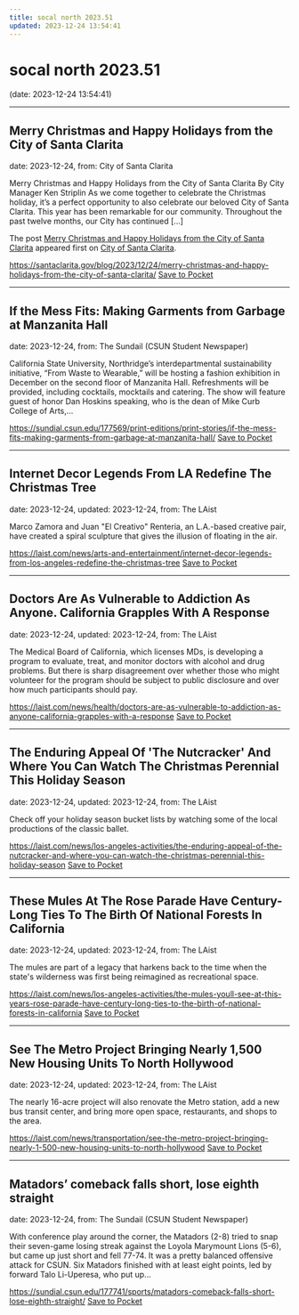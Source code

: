 ```yaml
---
title: socal north 2023.51
updated: 2023-12-24 13:54:41
---
```


# socal north 2023.51

(date: 2023-12-24 13:54:41)

---

## Merry Christmas and Happy Holidays from the City of Santa Clarita

date: 2023-12-24, from: City of Santa Clarita

<p>Merry Christmas and Happy Holidays from the City of Santa Clarita By City Manager Ken Striplin As we come together to celebrate the Christmas holiday, it&#8217;s a perfect opportunity to also celebrate our beloved City of Santa Clarita. This year has been remarkable for our community. Throughout the past twelve months, our City has continued [&#8230;]</p>
<p>The post <a href="https://santaclarita.gov/blog/2023/12/24/merry-christmas-and-happy-holidays-from-the-city-of-santa-clarita/">Merry Christmas and Happy Holidays from the City of Santa Clarita</a> appeared first on <a href="https://santaclarita.gov">City of Santa Clarita</a>.</p>


<span class="feed-item-link">
<a href="https://santaclarita.gov/blog/2023/12/24/merry-christmas-and-happy-holidays-from-the-city-of-santa-clarita/">https://santaclarita.gov/blog/2023/12/24/merry-christmas-and-happy-holidays-from-the-city-of-santa-clarita/</a> <a href="https://getpocket.com/save" class="pocket-btn" data-lang="en" data-save-url="https://santaclarita.gov/blog/2023/12/24/merry-christmas-and-happy-holidays-from-the-city-of-santa-clarita/">Save to Pocket</a>
</span>

---

## If the Mess Fits: Making Garments from Garbage at Manzanita Hall

date: 2023-12-24, from: The Sundail (CSUN Student Newspaper)

California State University, Northridge’s interdepartmental sustainability initiative, “From Waste to Wearable,” will be hosting a fashion exhibition in December on the second floor of Manzanita Hall. Refreshments will be provided, including cocktails, mocktails and catering. The show will feature guest of honor Dan Hoskins speaking, who is the dean of Mike Curb College of Arts,...

<span class="feed-item-link">
<a href="https://sundial.csun.edu/177569/print-editions/print-stories/if-the-mess-fits-making-garments-from-garbage-at-manzanita-hall/">https://sundial.csun.edu/177569/print-editions/print-stories/if-the-mess-fits-making-garments-from-garbage-at-manzanita-hall/</a> <a href="https://getpocket.com/save" class="pocket-btn" data-lang="en" data-save-url="https://sundial.csun.edu/177569/print-editions/print-stories/if-the-mess-fits-making-garments-from-garbage-at-manzanita-hall/">Save to Pocket</a>
</span>

---

## Internet Decor Legends From LA Redefine The Christmas Tree

date: 2023-12-24, updated: 2023-12-24, from: The LAist

Marco Zamora and Juan "El Creativo" Renteria, an L.A.-based creative pair, have created a spiral sculpture that gives the illusion of floating in the air.

<span class="feed-item-link">
<a href="https://laist.com/news/arts-and-entertainment/internet-decor-legends-from-los-angeles-redefine-the-christmas-tree">https://laist.com/news/arts-and-entertainment/internet-decor-legends-from-los-angeles-redefine-the-christmas-tree</a> <a href="https://getpocket.com/save" class="pocket-btn" data-lang="en" data-save-url="https://laist.com/news/arts-and-entertainment/internet-decor-legends-from-los-angeles-redefine-the-christmas-tree">Save to Pocket</a>
</span>

---

## Doctors Are As Vulnerable to Addiction As Anyone. California Grapples With A Response

date: 2023-12-24, updated: 2023-12-24, from: The LAist

The Medical Board of California, which licenses MDs, is developing a program to evaluate, treat, and monitor doctors with alcohol and drug problems. But there is sharp disagreement over whether those who might volunteer for the program should be subject to public disclosure and over how much participants should pay.

<span class="feed-item-link">
<a href="https://laist.com/news/health/doctors-are-as-vulnerable-to-addiction-as-anyone-california-grapples-with-a-response">https://laist.com/news/health/doctors-are-as-vulnerable-to-addiction-as-anyone-california-grapples-with-a-response</a> <a href="https://getpocket.com/save" class="pocket-btn" data-lang="en" data-save-url="https://laist.com/news/health/doctors-are-as-vulnerable-to-addiction-as-anyone-california-grapples-with-a-response">Save to Pocket</a>
</span>

---

## The Enduring Appeal Of 'The Nutcracker' And Where You Can Watch The Christmas Perennial This Holiday Season

date: 2023-12-24, updated: 2023-12-24, from: The LAist

Check off your holiday season bucket lists by watching some of the local productions of the classic ballet.

<span class="feed-item-link">
<a href="https://laist.com/news/los-angeles-activities/the-enduring-appeal-of-the-nutcracker-and-where-you-can-watch-the-christmas-perennial-this-holiday-season">https://laist.com/news/los-angeles-activities/the-enduring-appeal-of-the-nutcracker-and-where-you-can-watch-the-christmas-perennial-this-holiday-season</a> <a href="https://getpocket.com/save" class="pocket-btn" data-lang="en" data-save-url="https://laist.com/news/los-angeles-activities/the-enduring-appeal-of-the-nutcracker-and-where-you-can-watch-the-christmas-perennial-this-holiday-season">Save to Pocket</a>
</span>

---

## These Mules At The Rose Parade Have Century-Long Ties To The Birth Of National Forests In California

date: 2023-12-24, updated: 2023-12-24, from: The LAist

The mules are part of a legacy that harkens back to the time when the state's wilderness was first being reimagined as recreational space.

<span class="feed-item-link">
<a href="https://laist.com/news/los-angeles-activities/the-mules-youll-see-at-this-years-rose-parade-have-century-long-ties-to-the-birth-of-national-forests-in-california">https://laist.com/news/los-angeles-activities/the-mules-youll-see-at-this-years-rose-parade-have-century-long-ties-to-the-birth-of-national-forests-in-california</a> <a href="https://getpocket.com/save" class="pocket-btn" data-lang="en" data-save-url="https://laist.com/news/los-angeles-activities/the-mules-youll-see-at-this-years-rose-parade-have-century-long-ties-to-the-birth-of-national-forests-in-california">Save to Pocket</a>
</span>

---

## See The Metro Project Bringing Nearly 1,500 New Housing Units To North Hollywood

date: 2023-12-24, updated: 2023-12-24, from: The LAist

The nearly 16-acre project will also renovate the Metro station, add a new bus transit center, and bring more open space, restaurants, and shops to the area.

<span class="feed-item-link">
<a href="https://laist.com/news/transportation/see-the-metro-project-bringing-nearly-1-500-new-housing-units-to-north-hollywood">https://laist.com/news/transportation/see-the-metro-project-bringing-nearly-1-500-new-housing-units-to-north-hollywood</a> <a href="https://getpocket.com/save" class="pocket-btn" data-lang="en" data-save-url="https://laist.com/news/transportation/see-the-metro-project-bringing-nearly-1-500-new-housing-units-to-north-hollywood">Save to Pocket</a>
</span>

---

## Matadors’ comeback falls short, lose eighth straight

date: 2023-12-24, from: The Sundail (CSUN Student Newspaper)

With conference play around the corner, the Matadors (2-8) tried to snap their seven-game losing streak against the Loyola Marymount Lions (5-6), but came up just short and fell 77-74. It was a pretty balanced offensive attack for CSUN. Six Matadors finished with at least eight points, led by forward Talo Li-Uperesa, who put up...

<span class="feed-item-link">
<a href="https://sundial.csun.edu/177741/sports/matadors-comeback-falls-short-lose-eighth-straight/">https://sundial.csun.edu/177741/sports/matadors-comeback-falls-short-lose-eighth-straight/</a> <a href="https://getpocket.com/save" class="pocket-btn" data-lang="en" data-save-url="https://sundial.csun.edu/177741/sports/matadors-comeback-falls-short-lose-eighth-straight/">Save to Pocket</a>
</span>



<script type="text/javascript">!function(d,i){if(!d.getElementById(i)){var j=d.createElement("script");j.id=i;j.src="https://widgets.getpocket.com/v1/j/btn.js?v=1";var w=d.getElementById(i);d.body.appendChild(j);}}(document,"pocket-btn-js");</script>

